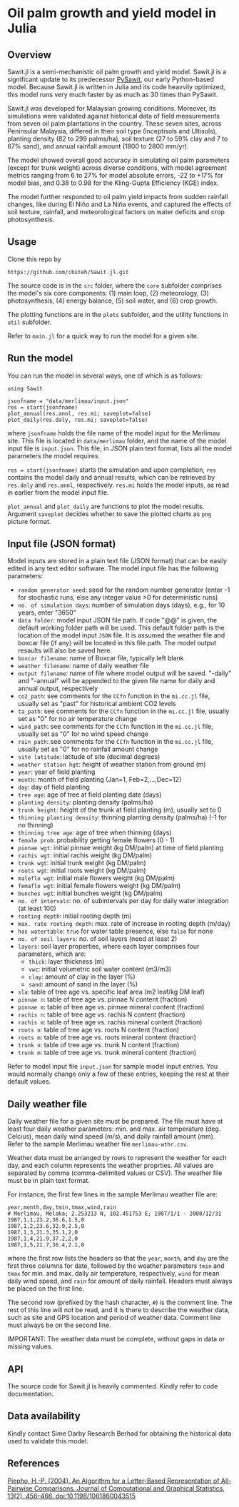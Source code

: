 # Oil palm growth and yield model in Julia

## Overview

Sawit.jl is a semi-mechanistic oil palm growth and yield model. Sawit.jl is a significant update to its predecessor [PySawit](https://github.com/cbsteh/PySawit), our early Python-based model. Because Sawit.jl is written in Julia and its code heavvily optimized, this model runs very much faster by as much as 30 times than PySawit.

Sawit.jl was developed for Malaysian growing conditions. Moreover, its simulations were validated against historical data of field measurements from seven oil palm plantations in the country. These seven sites, across Peninsular Malaysia, differed in their soil type (Inceptisols and Ultisols), planting density (82 to 299 palms/ha), soil texture (27 to 59% clay and 7 to 67% sand), and annual rainfall amount (1800 to 2800 mm/yr).

The model showed overall good accuracy in simulating oil palm parameters (except for trunk weight) across diverse conditions, with model agreement metrics ranging from 6 to 27% for model absolute errors, -22 to +17% for model bias, and 0.38 to 0.98 for the Kling-Gupta Efficiency (KGE) index.

The model further responded to oil palm yield impacts from sudden rainfall changes, like during El Niño and La Niña events, and captured the effects of soil texture, rainfall, and meteorological factors on water deficits and crop photosynthesis.

## Usage
Clone this repo by

```
https://github.com/cbsteh/Sawit.jl.git
```

The source code is in the `src` folder, where the `core` subfolder comprises the model's six core components: (1) main loop, (2) meteorology, (3) photosynthesis, (4) energy balance, (5) soil water, and (6) crop growth.

The plotting functions are in the `plots` subfolder, and the utility functions in `util` subfolder.

Refer to `main.jl` for a quick way to run the model for a given site.

## Run the model
You can run the model in several ways, one of which is as follows:

```
using Sawit

jsonfname = "data/merlimau/input.json"
res = start(jsonfname)
plot_annual(res.annl, res.mi; saveplot=false)
plot_daily(res.daly, res.mi; saveplot=false)
```

where `jsonfname` holds the file name of the model input for the Merlimau site. This file is located in `data/merlimau` folder, and the name of the model input file is `input.json`. This file, in JSON plain text format, lists all the model parameters the model requires.

`res = start(jsonfname)` starts the simulation and upon completion, `res` contains the model daily and annual results, which can be retrieved by `res.daly` and `res.annl`, respectively. `res.mi` holds the model inputs, as read in earlier from the model input file.

`plot_annual` and `plot_daily` are functions to plot the model results. Argument `saveplot` decides whether to save the plotted charts as `png` picture format.

## Input file (JSON format)
Model inputs are stored in a plain text file (JSON format) that can be easily edited in any text editor software. The model input file has the following parameters:

- `random generator seed`: seed for the random number generator (enter -1 for stochastic runs, else any integer value >0 for deterministic runs)
- `no. of simulation days`: number of simulation days (days), e.g., for 10 years, enter "3650"
- `data folder`: model input JSON file path. If code "@@" is given, the default working folder path will be used. This default folder path is the location of the model input `JSON` file. It is assumed the weather file and boxcar file (if any) will be located in this file path. The model output resaults will also be saved here.
- `boxcar filename`: name of Boxcar file, typically left blank
- `weather filename`: name of daily weather file
- `output filename`: name of file where model output will be saved. "-daily" and "-annual" will be appended to the given file name for daily and annual output, respectively
- `co2_path`: see comments for the `CCfn` function in the `mi.cc.jl` file, usually set as "past" for historical ambient CO2 levels
- `ta_path`: see comments for the `CCfn` function in the `mi.cc.jl` file, usually set as "0" for no air temperature change
- `wind_path`: see comments for the `CCfn` function in the `mi.cc.jl` file, usually set as "0" for no wind speed change
- `rain_path`: see comments for the `CCfn` function in the `mi.cc.jl` file, usually set as "0" for no rainfall amount change
- `site latitude`: latitude of site (decimal degrees)
- `weather station hgt`: height of weather station from ground (m)
- `year`: year of field planting
- `month`: month of field planting (Jan=1, Feb=2,…,Dec=12)
- `day`: day of field planting
- `tree age`: age of tree at field planting date (days)
- `planting density`: planting density (palms/ha)
- `trunk height`: height of the trunk at field planting (m), usually set to 0
- `thinning planting density`: thinning planting density (palms/ha) (-1 for no thinning)
- `thinning tree age`: age of tree when thinning (days)
- `female prob`: probability getting female flowers (0 - 1)
- `pinnae wgt`: initial pinnae weight (kg DM/palm) at time of field planting
- `rachis wgt`: initial rachis weight (kg DM/palm)
- `trunk wgt`: initial trunk weight (kg DM/palm)
- `roots wgt`: initial roots weight (kg DM/palm)
- `maleflo wgt`: initial male flowers weight (kg DM/palm)
- `femaflo wgt`: initial female flowers weight (kg DM/palm)
- `bunches wgt`: initial bunches weight (kg DM/palm)
- `no. of intervals`: no. of subintervals per day for daily water integration (at least 100)
- `rooting depth`: initial rooting depth (m)
- `max. rate rooting depth`: max. rate of increase in rooting depth (m/day)
- `has watertable`: `true` for water table presence, else `false` for none
- `no. of soil layers`: no. of soil layers (need at least 2)
- `layers`: soil layer properties, where each layer comprises four parameters, which are:
    - `thick`: layer thickness (m)
    - `vwc`: initial volumetric soil water content (m3/m3)
    - `clay`: amount of clay in the layer (%)
    - `sand`: amount of sand in the layer (%)
- `sla`: table of tree age vs. specific leaf area (m2 leaf/kg DM leaf)
- `pinnae n`: table of tree age vs. pinnae N content (fraction)
- `pinnae m`: table of tree age vs. pinnae mineral content (fraction)
- `rachis n`: table of tree age vs. rachis N content (fraction)
- `rachis m`: table of tree age vs. rachis mineral content (fraction)
- `roots n`: table of tree age vs. roots N content (fraction)
- `roots m`: table of tree age vs. roots mineral content (fraction)
- `trunk n`: table of tree age vs. trunk N content (fraction)
- `trunk m`: table of tree age vs. trunk mineral content (fraction)

Refer to model input file `input.json` for sample model input entries. You would normally change only a few of these entries, keeping the rest at their default values.

## Daily weather file
Daily weather file for a given site must be prepared. The file must have at least four daily weather parameters: min. and max. air temperature (deg. Celcius), mean daily wind speed (m/s), and daily rainfall amount (mm). Refer to the sample Merlimau weather file `merlimau-wthr.csv`.

Weather data must be arranged by rows to represent the weather for each day, and each column represents the weather proprties. All values are separated by comma (comma-delimited values or CSV). The weather file must be in plain text format.

For instance, the first few lines in the sample Merlimau weather file are:

```
year,month,day,tmin,tmax,wind,rain
# Merlimau, Melaka; 2.253213 N, 102.451753 E; 1987/1/1 - 2008/12/31
1987,1,1,23.2,36.6,1.5,0
1987,1,2,23.6,32.9,2.5,0
1987,1,3,21.3,35.1,2,0
1987,1,4,21.9,37.2,2,0
1987,1,5,21.7,36.4,2.1,0
```

where the first row lists the headers so that the `year`, `month`, and `day` are the first three columns for date, followed by the weather parameters `tmin` and `tmax` for min. and max. daily air temperature, respectively, `wind` for mean daily wind speed, and `rain` for amount of daily rainfall. Headers must always be placed on the first line.

The second row (prefixed by the hash character, `#`) is the comment line. The rest of this line will not be read, and it is there to describe the weather data, such as site and GPS location and period of weather data. Comment line must always be on the second line.

IMPORTANT: The weather data must be complete, without gaps in data or missing values.

## API
The source code for Sawit.jl is heavily commented. Kindly refer to code documentation.

## Data availability
Kindly contact Sime Darby Research Berhad for obtaining the historical data used to validate this model.

## References
[Piepho, H.-P. (2004). An Algorithm for a Letter-Based Representation of All-Pairwise Comparisons. Journal of Computational and Graphical Statistics, 13(2), 456–466. doi:10.1198/1061860043515](https://doi.org/10.1198/1061860043515)
